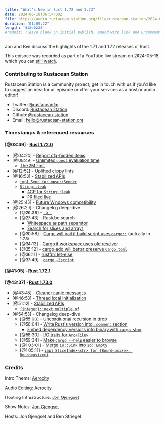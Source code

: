 ```yaml
---
title: "What's New in Rust 1.72 and 1.73"
date: 2024-06-18T06:54:00Z
file: https://audio.rustacean-station.org/file/rustacean-station/2024-06-18-rust-1.72-1.73.mp3
duration: "01:09:22"
length: "83240228"
#reddit: (leave blank on initial publish, amend with link and uncomment this line after Reddit thread has been posted)
---
```


Jon and Ben discuss the highlights of the 1.71 and 1.72 releases of Rust.

This episode was recorded as part of a YouTube live stream on
2024-05-18, which you can [still
watch](https://youtube.com/live/VpSXTJXX1YA).

### Contributing to Rustacean Station

Rustacean Station is a community project; get in touch with us if you'd like to suggest an idea for an episode or offer your services as a host or audio editor!

 - Twitter: [@rustaceanfm](https://twitter.com/rustaceanfm)
 - Discord: [Rustacean Station](https://discord.gg/cHc3Gyc)
 - Github: [@rustacean-station](https://github.com/rustacean-station/)
 - Email: [hello@rustacean-station.org](mailto:hello@rustacean-station.org)

### Timestamps & referenced resources

#### [@03:49] - [Rust 1.72.0](https://blog.rust-lang.org/2023/08/24/Rust-1.72.0.html)

 - [@04:24] - [Report cfg-hidden items](https://blog.rust-lang.org/2023/08/24/Rust-1.72.0.html#rust-reports-potentially-useful-cfg-disabled-items-in-errors)
 - [@08:49] - [Unlimited `const` evaluation time](https://blog.rust-lang.org/2023/08/24/Rust-1.72.0.html#const-evaluation-time-is-now-unlimited)
   - [The 2M limit](https://github.com/rust-lang/rust/blob/bb97203e37bbdd4588bd684728002077d0073978/compiler/rustc_const_eval/src/const_eval/machine.rs#L38)
 - [@12:52] - [Uplifted clippy lints](https://blog.rust-lang.org/2023/08/24/Rust-1.72.0.html#uplifted-lints-from-clippy)
 - [@16:53] - [Stabilized APIs](https://blog.rust-lang.org/2023/08/24/Rust-1.72.0.html#stabilized-apis)
   - [`impl Sync for mpsc::Sender`](https://doc.rust-lang.org/stable/std/sync/mpsc/struct.Sender.html#impl-Sync-for-Sender%3CT%3E)
   - [`String::leak`](https://doc.rust-lang.org/stable/std/sync/mpsc/struct.Sender.html#impl-Sync-for-Sender%3CT%3E)
     - [ACP for `String::leak`](https://github.com/rust-lang/libs-team/issues/109)
     - [PR filed live](https://github.com/rust-lang/rust/pull/125251)
 - [@25:46] - [Future Windows compatibility](https://blog.rust-lang.org/2023/08/24/Rust-1.72.0.html#future-windows-compatibility)
 - [@26:20] - Changelog deep-dive
   - [@26:38] - [`-O -`](https://github.com/rust-lang/rust/pull/111626/)
   - [@27:43] - Rustdoc search
     - [Whitespace as path separator](https://github.com/rust-lang/rust/pull/108537/)
     - [Search for slices and arrays](https://github.com/rust-lang/rust/pull/111958/)
   - [@30:58] - [Cargo will bail if build script uses `cargo::`](https://github.com/rust-lang/cargo/pull/12332) (actually in 1.73)
   - [@34:13] - [Cargo if workspace uses old resolver](https://github.com/rust-lang/cargo/pull/10910)
   - [@35:12] - [cargo-add will better preserve `Cargo.toml`](https://github.com/rust-lang/cargo/pull/12191)
   - [@36:11] - [rustfmt let-else](https://blog.rust-lang.org/2023/07/01/rustfmt-supports-let-else-statements.html)
   - [@37:49] - [`cargo -Zscript`](https://github.com/rust-lang/cargo/issues/12207)

#### [@41:05] - [Rust 1.72.1](https://blog.rust-lang.org/2023/09/19/Rust-1.72.1.html)

#### [@43:37] - [Rust 1.73.0](https://blog.rust-lang.org/2023/10/05/Rust-1.73.0.html)

 - [@43:45] - [Cleaner panic messages](https://blog.rust-lang.org/2023/10/05/Rust-1.73.0.html#cleaner-panic-messages)
 - [@46:58] - [Thread local initialization](https://blog.rust-lang.org/2023/10/05/Rust-1.73.0.html#thread-local-initialization)
 - [@51:12] - [Stabilized APIs](https://blog.rust-lang.org/2023/10/05/Rust-1.73.0.html#stabilized-apis)
   - [`{integer}::next_multiple_of`](https://doc.rust-lang.org/stable/std/primitive.u32.html#method.next_multiple_of)
 - [@54:53] - Changelog deep-dive
   - [@55:00] - [Unconditional recursion in drop](https://github.com/rust-lang/rust/pull/113902/)
   - [@56:04] - [Write Rust's version into `.comment` section](https://github.com/rust-lang/rust/pull/97550/)
     - [Embed dependency versions into binary with `cargo-sbom`](https://github.com/rust-lang/rfcs/pull/3553)
   - [@58:30] - [I/O traits for `Arc<File>`](https://github.com/rust-lang/rust/pull/94748/)
   - [@59:34] - [Make `cargo --help` easier to browse](https://github.com/rust-lang/cargo/pull/11905)
   - [@1:03:01] - [Merge `io::Sink` into `io::Empty`](https://github.com/rust-lang/rust/pull/98154/)
   - [@1:05:11] - [`impl SliceIndex<str> for (Bound<usize>, Bound<usize>)`](https://github.com/rust-lang/rust/pull/111081/)

### Credits

Intro Theme: [Aerocity](https://twitter.com/AerocityMusic)

Audio Editing: [Aerocity](https://twitter.com/AerocityMusic)

Hosting Infrastructure: [Jon Gjengset](https://twitter.com/jonhoo/)

Show Notes: [Jon Gjengset](https://twitter.com/jonhoo/)

Hosts: Jon Gjengset and Ben Striegel
